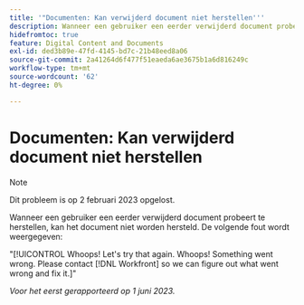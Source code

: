 ```yaml
---
title: '"Documenten: Kan verwijderd document niet herstellen'''
description: Wanneer een gebruiker een eerder verwijderd document probeert te herstellen, kan het document niet worden hersteld en wordt de fout InDesign weergegeven.
hidefromtoc: true
feature: Digital Content and Documents
exl-id: ded3b89e-47fd-4145-bd7c-21b48eed8a06
source-git-commit: 2a41264d6f477f51eaeda6ae3675b1a6d816249c
workflow-type: tm+mt
source-wordcount: '62'
ht-degree: 0%

---
```


# Documenten: Kan verwijderd document niet herstellen

>[!NOTE]
>
>Dit probleem is op 2 februari 2023 opgelost.

<!-- On WF and WFP TOCs-->

Wanneer een gebruiker een eerder verwijderd document probeert te herstellen, kan het document niet worden hersteld. De volgende fout wordt weergegeven:

&quot;[!UICONTROL Whoops! Let's try that again. Whoops! Something went wrong. Please contact [!DNL Workfront] so we can figure out what went wrong and fix it.]&quot;

_Voor het eerst gerapporteerd op 1 juni 2023._
